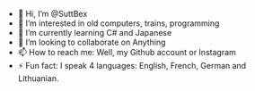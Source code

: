 - 👋 Hi, I’m @SuttBex
- 👀 I’m interested in old computers, trains, programming
- 🌱 I’m currently learning C# and Japanese
- 💞️ I’m looking to collaborate on Anything
- 📫 How to reach me: Well, my Github account or Instagram
- ⚡ Fun fact: I speak 4 languages: English, French, German and Lithuanian.

<!---
OldComputerFan/OldComputerFan is a ✨ special ✨ repository because its `README.md` (this file) appears on your GitHub profile.
You can click the Preview link to take a look at your changes.
--->
